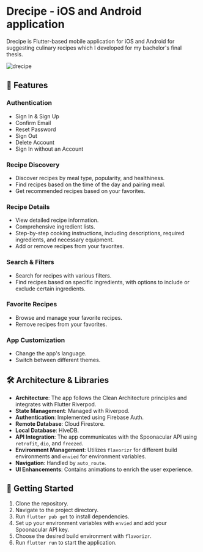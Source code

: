 # Drecipe - iOS and Android application 

Drecipe is Flutter-based mobile application for iOS and Android for suggesting culinary recipes which I developed for my bachelor's final thesis.

![drecipe](https://github.com/NoaTubic/drecipe/assets/62752909/075007b5-a66d-4445-b667-2f955674ed69)


## 🌟 Features

### Authentication
- Sign In & Sign Up
- Confirm Email
- Reset Password
- Sign Out
- Delete Account
- Sign In without an Account

### Recipe Discovery
- Discover recipes by meal type, popularity, and healthiness.
- Find recipes based on the time of the day and pairing meal.
- Get recommended recipes based on your favorites.

### Recipe Details
- View detailed recipe information.
- Comprehensive ingredient lists.
- Step-by-step cooking instructions, including descriptions, required ingredients, and necessary equipment.
- Add or remove recipes from your favorites.

### Search & Filters
- Search for recipes with various filters.
- Find recipes based on specific ingredients, with options to include or exclude certain ingredients.

### Favorite Recipes
- Browse and manage your favorite recipes.
- Remove recipes from your favorites.

### App Customization
- Change the app's language.
- Switch between different themes.

## 🛠️ Architecture & Libraries

- **Architecture**: The app follows the Clean Architecture principles and integrates with Flutter Riverpod.
- **State Management**: Managed with Riverpod.
- **Authentication**: Implemented using Firebase Auth.
- **Remote Database**: Cloud Firestore.
- **Local Database**: HiveDB.
- **API Integration**: The app communicates with the Spoonacular API using `retrofit`, `dio`, and `freezed`.
- **Environment Management**: Utilizes `flavorizr` for different build environments and `envied` for environment variables.
- **Navigation**: Handled by `auto_route`.
- **UI Enhancements**: Contains animations to enrich the user experience.

## 🚀 Getting Started

1. Clone the repository.
2. Navigate to the project directory.
3. Run `flutter pub get` to install dependencies.
4. Set up your environment variables with `envied` and add your Spoonacular API key.
5. Choose the desired build environment with `flavorizr`.
6. Run `flutter run` to start the application.


